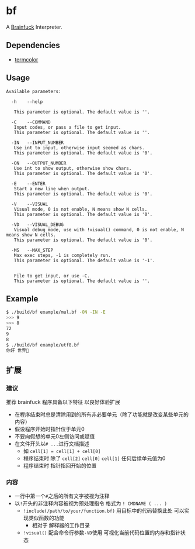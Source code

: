 # bf

A [Brainfuck](https://en.wikipedia.org/wiki/Brainfuck) Interpreter.

## Dependencies

- [termcolor](https://github.com/ikalnytskyi/termcolor)

## Usage

```
Available parameters:

  -h	--help
   
   This parameter is optional. The default value is ''.

  -C	--COMMAND
   Input codes, or pass a file to get input.
   This parameter is optional. The default value is ''.

  -IN	--INPUT_NUMBER
   Use int to input, otherwise input seemed as chars.
   This parameter is optional. The default value is '0'.

  -ON	--OUTPUT_NUMBER
   Use int to show output, otherwise show chars.
   This parameter is optional. The default value is '0'.

  -E	--ENTER
   Start a new line when output.
   This parameter is optional. The default value is '0'.

  -V	--VISUAL
   Visual mode, 0 is not enable, N means show N cells.
   This parameter is optional. The default value is '0'.

  -VD	--VISUAL_DEBUG
   Visual debug mode, use with !visual() command, 0 is not enable, N means show N cells.
   This parameter is optional. The default value is '0'.

  -MS	--MAX_STEP
   Max exec steps, -1 is completely run.
   This parameter is optional. The default value is '-1'.

  	
   File to get input, or use -C.
   This parameter is optional. The default value is ''.
```

## Example


```sh
$ ./build/bf example/mul.bf -ON -IN -E
>>> 9
>>> 8
72
9
8
$ ./build/bf example/utf8.bf 
你好 世界🤖
```

## 扩展

### 建议

推荐 brainfuck 程序具备以下特征 以良好体验扩展

- 在程序结束时总是清除用到的所有非必要单元（除了功能就是改变某些单元的内容）
- 假设程序开始时指针位于单元0
- 不要向假想的单元0左侧访问或赋值
- 在文件开头以`# ...`进行文档描述 
  - 如 `cell[1] = cell[1] + cell[0]`
  - 程序结束时 除了 `cell[2]` `cell[0]` `cell[1]` 任何后续单元值为0
  - 程序结束时 指针指回开始的位置

### 内容

- 一行中第一个`#`之后的所有文字被视为注释 
- 以`!`开头的非注释内容被视为预处理指令 格式为 `! CMDNAME ( ... ) `
  - `!include(/path/to/your/function.bf)` 用目标中的代码替换此处 可以实现类似函数的功能
    - 相对于 解释器的工作目录
  - `!visual()` 配合命令行参数`-VD`使用 可视化当前代码位置的内存和指针状态
